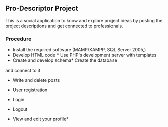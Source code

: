 ## Pro-Descriptor Project
 This is a social application to know and explore project ideas by posting the project descriptions and get connected to professionals.

### Procedure 
* Install the required software (MAMP/XAMPP, SQL Server 2005,)
* Develop HTML code * Use PHP's development server with templates
 * Create and develop schema* Create the database

 and connect to it
* Write and delete posts


* User registration
* Login
* Logout
 * View and edit your profile* 